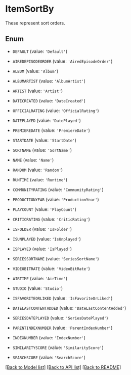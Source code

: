 # ItemSortBy

These represent sort orders.

## Enum

* `DEFAULT` (value: `'Default'`)

* `AIREDEPISODEORDER` (value: `'AiredEpisodeOrder'`)

* `ALBUM` (value: `'Album'`)

* `ALBUMARTIST` (value: `'AlbumArtist'`)

* `ARTIST` (value: `'Artist'`)

* `DATECREATED` (value: `'DateCreated'`)

* `OFFICIALRATING` (value: `'OfficialRating'`)

* `DATEPLAYED` (value: `'DatePlayed'`)

* `PREMIEREDATE` (value: `'PremiereDate'`)

* `STARTDATE` (value: `'StartDate'`)

* `SORTNAME` (value: `'SortName'`)

* `NAME` (value: `'Name'`)

* `RANDOM` (value: `'Random'`)

* `RUNTIME` (value: `'Runtime'`)

* `COMMUNITYRATING` (value: `'CommunityRating'`)

* `PRODUCTIONYEAR` (value: `'ProductionYear'`)

* `PLAYCOUNT` (value: `'PlayCount'`)

* `CRITICRATING` (value: `'CriticRating'`)

* `ISFOLDER` (value: `'IsFolder'`)

* `ISUNPLAYED` (value: `'IsUnplayed'`)

* `ISPLAYED` (value: `'IsPlayed'`)

* `SERIESSORTNAME` (value: `'SeriesSortName'`)

* `VIDEOBITRATE` (value: `'VideoBitRate'`)

* `AIRTIME` (value: `'AirTime'`)

* `STUDIO` (value: `'Studio'`)

* `ISFAVORITEORLIKED` (value: `'IsFavoriteOrLiked'`)

* `DATELASTCONTENTADDED` (value: `'DateLastContentAdded'`)

* `SERIESDATEPLAYED` (value: `'SeriesDatePlayed'`)

* `PARENTINDEXNUMBER` (value: `'ParentIndexNumber'`)

* `INDEXNUMBER` (value: `'IndexNumber'`)

* `SIMILARITYSCORE` (value: `'SimilarityScore'`)

* `SEARCHSCORE` (value: `'SearchScore'`)

[[Back to Model list]](README.md#documentation-for-models) [[Back to API list]](README.md#documentation-for-api-endpoints) [[Back to README]](README.md)


